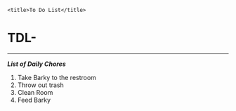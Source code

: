 <html>
  <head>
    <meta charset="utf-8">
  
    <title>To Do List</title>

  </head>
  <body>
    <h1> TDL-  </h1>
    <hr/>
    <p>
      <em><strong> List of Daily Chores</strong></em> 
    </p>
    <ol>
    <li>Take Barky to the restroom</li>
    <li>Throw out trash</li>
      <li>Clean Room</li>
      <li>Feed Barky </li>
    </ol>
  </body>
</html>
